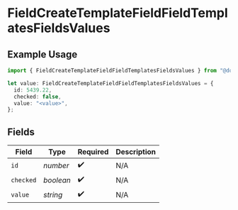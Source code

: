 # FieldCreateTemplateFieldFieldTemplatesFieldsValues

## Example Usage

```typescript
import { FieldCreateTemplateFieldFieldTemplatesFieldsValues } from "@documenso/sdk-typescript/models/operations";

let value: FieldCreateTemplateFieldFieldTemplatesFieldsValues = {
  id: 5439.22,
  checked: false,
  value: "<value>",
};
```

## Fields

| Field              | Type               | Required           | Description        |
| ------------------ | ------------------ | ------------------ | ------------------ |
| `id`               | *number*           | :heavy_check_mark: | N/A                |
| `checked`          | *boolean*          | :heavy_check_mark: | N/A                |
| `value`            | *string*           | :heavy_check_mark: | N/A                |